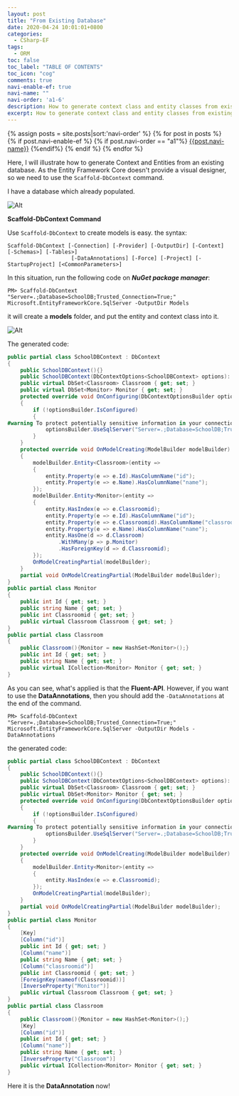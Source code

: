 ```yaml
---
layout: post
title: "From Existing Database"
date: 2020-04-24 10:01:01+0800
categories:
  - CSharp-EF
tags:
  - ORM
toc: false
toc_label: "TABLE OF CONTENTS"
toc_icon: "cog"
comments: true
navi-enable-ef: true
navi-name: ""
navi-order: 'a1-6'
description: How to generate context class and entity classes from existing database in Entity Framework Core
excerpt: How to generate context class and entity classes from existing database in Entity Framework Core
---
```

<!--navigation bar-->
<div class='navi-link-container'>
  {% assign posts = site.posts|sort:'navi-order' %}
  {% for post in posts %}
    {% if post.navi-enable-ef %}
        {% if post.navi-order == "a1"%}
            <a href="{{ site.baseurl }}{{ post.url }}" class='navi-link'>{{post.navi-name}}</a>
        {%endif%}
    {% endif %}
  {% endfor %}
<a class='navi-link'></a></div>
<!--navigation bar-->

Here, I will illustrate how to generate Context and Entities from an existing database. As the Entity Framework Core doesn't provide a visual designer, so we need to use the `Scaffold-DbContext` command.


I have a database which already populated.

![Alt][1]

**Scaffold-DbContext Command**

Use `Scaffold-DbContext` to create models is easy. the syntax:
```
Scaffold-DbContext [-Connection] [-Provider] [-OutputDir] [-Context] [-Schemas>] [-Tables>] 
                    [-DataAnnotations] [-Force] [-Project] [-StartupProject] [<CommonParameters>]
```

In this situation, run the following code on ***NuGet package manager***:
```
PM> Scaffold-DbContext "Server=.;Database=SchoolDB;Trusted_Connection=True;" Microsoft.EntityFrameworkCore.SqlServer -OutputDir Models
```
it will create a **models** folder, and put the entity and context class into it.

![Alt][2]

The generated code:
```c#
public partial class SchoolDBContext : DbContext
{
    public SchoolDBContext(){}
    public SchoolDBContext(DbContextOptions<SchoolDBContext> options): base(options){}
    public virtual DbSet<Classroom> Classroom { get; set; }
    public virtual DbSet<Monitor> Monitor { get; set; }
    protected override void OnConfiguring(DbContextOptionsBuilder optionsBuilder)
    {
        if (!optionsBuilder.IsConfigured)
        {
#warning To protect potentially sensitive information in your connection string, you should move it out of source code. See http://go.microsoft.com/fwlink/?LinkId=723263 for guidance on storing connection strings.
            optionsBuilder.UseSqlServer("Server=.;Database=SchoolDB;Trusted_Connection=True;");
        }
    }
    protected override void OnModelCreating(ModelBuilder modelBuilder)
    {
        modelBuilder.Entity<Classroom>(entity =>
        {
            entity.Property(e => e.Id).HasColumnName("id");
            entity.Property(e => e.Name).HasColumnName("name");
        });
        modelBuilder.Entity<Monitor>(entity =>
        {
            entity.HasIndex(e => e.Classroomid);
            entity.Property(e => e.Id).HasColumnName("id");
            entity.Property(e => e.Classroomid).HasColumnName("classroomid");
            entity.Property(e => e.Name).HasColumnName("name");
            entity.HasOne(d => d.Classroom)
                .WithMany(p => p.Monitor)
                .HasForeignKey(d => d.Classroomid);
        });
        OnModelCreatingPartial(modelBuilder);
    }
    partial void OnModelCreatingPartial(ModelBuilder modelBuilder);
}
public partial class Monitor
{
    public int Id { get; set; }
    public string Name { get; set; }
    public int Classroomid { get; set; }
    public virtual Classroom Classroom { get; set; }
}
public partial class Classroom
{
    public Classroom(){Monitor = new HashSet<Monitor>();}
    public int Id { get; set; }
    public string Name { get; set; }
    public virtual ICollection<Monitor> Monitor { get; set; }
}
```

As you can see, what's applied is that the **Fluent-API**. However, if you want to use the **DataAnnotations**, then you should add the `-DataAnnotations` at the end of the command.

```
PM> Scaffold-DbContext "Server=.;Database=SchoolDB;Trusted_Connection=True;" Microsoft.EntityFrameworkCore.SqlServer -OutputDir Models -DataAnnotations
```

the generated code:
```c#
public partial class SchoolDBContext : DbContext
{
    public SchoolDBContext(){}
    public SchoolDBContext(DbContextOptions<SchoolDBContext> options): base(options){}
    public virtual DbSet<Classroom> Classroom { get; set; }
    public virtual DbSet<Monitor> Monitor { get; set; }
    protected override void OnConfiguring(DbContextOptionsBuilder optionsBuilder)
    {
        if (!optionsBuilder.IsConfigured)
        {
#warning To protect potentially sensitive information in your connection string, you should move it out of source code. See http://go.microsoft.com/fwlink/?LinkId=723263 for guidance on storing connection strings.
            optionsBuilder.UseSqlServer("Server=.;Database=SchoolDB;Trusted_Connection=True;");
        }
    }
    protected override void OnModelCreating(ModelBuilder modelBuilder)
    {
        modelBuilder.Entity<Monitor>(entity =>
        {
            entity.HasIndex(e => e.Classroomid);
        });
        OnModelCreatingPartial(modelBuilder);
    }
    partial void OnModelCreatingPartial(ModelBuilder modelBuilder);
}
public partial class Monitor
{
    [Key]
    [Column("id")]
    public int Id { get; set; }
    [Column("name")]
    public string Name { get; set; }
    [Column("classroomid")]
    public int Classroomid { get; set; }
    [ForeignKey(nameof(Classroomid))]
    [InverseProperty("Monitor")]
    public virtual Classroom Classroom { get; set; }
}
public partial class Classroom
{
    public Classroom(){Monitor = new HashSet<Monitor>();}
    [Key]
    [Column("id")]
    public int Id { get; set; }
    [Column("name")]
    public string Name { get; set; }
    [InverseProperty("Classroom")]
    public virtual ICollection<Monitor> Monitor { get; set; }
}
```
Here it is the **DataAnnotation** now!

[1]: /blog/public/img/2020-04-26-From-Existing-Database-a.png
[2]: /blog/public/img/2020-04-26-From-Existing-Database-b.png



